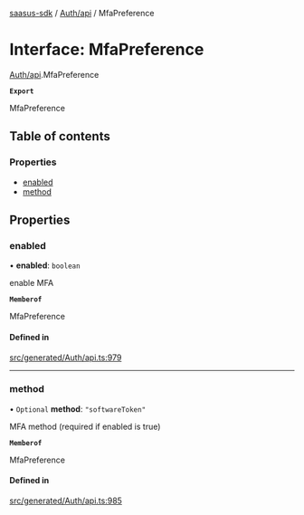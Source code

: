 [saasus-sdk](../README.md) / [Auth/api](../modules/Auth_api.md) / MfaPreference

# Interface: MfaPreference

[Auth/api](../modules/Auth_api.md).MfaPreference

**`Export`**

MfaPreference

## Table of contents

### Properties

- [enabled](Auth_api.MfaPreference.md#enabled)
- [method](Auth_api.MfaPreference.md#method)

## Properties

### enabled

• **enabled**: `boolean`

enable MFA

**`Memberof`**

MfaPreference

#### Defined in

[src/generated/Auth/api.ts:979](https://github.com/saasus-platform/saasus-sdk-javascript/blob/c67ac22/src/generated/Auth/api.ts#L979)

___

### method

• `Optional` **method**: ``"softwareToken"``

MFA method (required if enabled is true)

**`Memberof`**

MfaPreference

#### Defined in

[src/generated/Auth/api.ts:985](https://github.com/saasus-platform/saasus-sdk-javascript/blob/c67ac22/src/generated/Auth/api.ts#L985)
